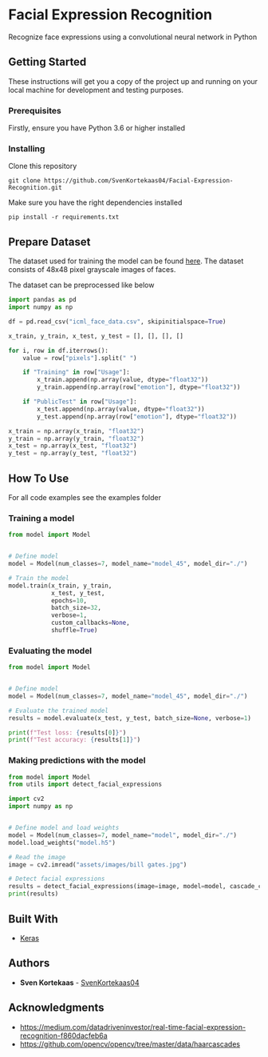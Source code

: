 # Facial Expression Recognition

Recognize face expressions using a convolutional neural network in Python

## Getting Started

These instructions will get you a copy of the project up and running on your local machine for development and testing purposes.

### Prerequisites

Firstly, ensure you have Python 3.6 or higher installed

### Installing

Clone this repository

```
git clone https://github.com/SvenKortekaas04/Facial-Expression-Recognition.git
```

Make sure you have the right dependencies installed

```
pip install -r requirements.txt
```

## Prepare Dataset

The dataset used for training the model can be found [here](https://www.kaggle.com/c/challenges-in-representation-learning-facial-expression-recognition-challenge/data). The dataset consists of 48x48 pixel grayscale images of faces.

The dataset can be preprocessed like below

```python
import pandas as pd
import numpy as np

df = pd.read_csv("icml_face_data.csv", skipinitialspace=True)

x_train, y_train, x_test, y_test = [], [], [], []

for i, row in df.iterrows():
    value = row["pixels"].split(" ")

    if "Training" in row["Usage"]:
        x_train.append(np.array(value, dtype="float32"))
        y_train.append(np.array(row["emotion"], dtype="float32"))

    if "PublicTest" in row["Usage"]:
        x_test.append(np.array(value, dtype="float32"))
        y_test.append(np.array(row["emotion"], dtype="float32"))

x_train = np.array(x_train, "float32")
y_train = np.array(y_train, "float32")
x_test = np.array(x_test, "float32")
y_test = np.array(y_test, "float32")
```

## How To Use

For all code examples see the examples folder

### Training a model

```python
from model import Model


# Define model
model = Model(num_classes=7, model_name="model_45", model_dir="./")

# Train the model
model.train(x_train, y_train,
            x_test, y_test,
            epochs=10,
            batch_size=32,
            verbose=1,
            custom_callbacks=None,
            shuffle=True)
```

### Evaluating the model

```python
from model import Model


# Define model
model = Model(num_classes=7, model_name="model_45", model_dir="./")

# Evaluate the trained model
results = model.evaluate(x_test, y_test, batch_size=None, verbose=1)

print(f"Test loss: {results[0]}")
print(f"Test accuracy: {results[1]}")
```

### Making predictions with the model

```python
from model import Model
from utils import detect_facial_expressions

import cv2
import numpy as np


# Define model and load weights
model = Model(num_classes=7, model_name="model", model_dir="./")
model.load_weights("model.h5")

# Read the image
image = cv2.imread("assets/images/bill gates.jpg")

# Detect facial expressions
results = detect_facial_expressions(image=image, model=model, cascade_classifier_path="haarcascades/haarcascade_frontalface_alt2.xml")
print(results)
```

## Built With

* [Keras](https://keras.io/)

## Authors

* **Sven Kortekaas** - [SvenKortekaas04](https://github.com/SvenKortekaas04)

## Acknowledgments

* https://medium.com/datadriveninvestor/real-time-facial-expression-recognition-f860dacfeb6a
* https://github.com/opencv/opencv/tree/master/data/haarcascades
